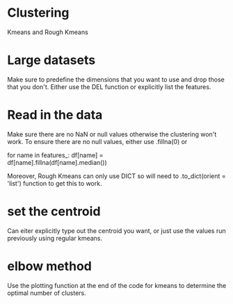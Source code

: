 # Clustering
Kmeans and Rough Kmeans

# Large datasets
Make sure to predefine the dimensions that you want to use and drop those that you don't. Either use the DEL function or explicitly list the features. 

# Read in the data
Make sure there are no NaN or null values otherwise the clustering won't work. To ensure there are no null values, either use .fillna(0) or

for name in features_:
	df[name] = \
		df[name].fillna(df[name].median())

Moreover, Rough Kmeans can only use DICT so will need to .to_dict(orient = 'list') function to get this to work. 

# set the centroid
Can eiter explicitly type out the centroid you want, or just use the values run previously using regular kmeans. 

# elbow method

Use the plotting function at the end of the code for kmeans to determine the optimal number of clusters. 
